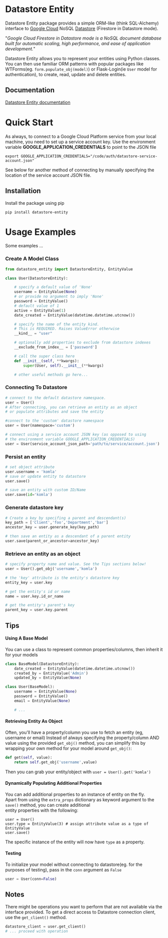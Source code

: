 # Datastore Entity

Datastore Entity package provides a simple ORM-like (think SQL-Alchemy) interface to [Google Cloud](https://cloud.google.com) NoSQL 
[Datastore](https://cloud.google.com/datastore/docs/datastore-api-tutorial#python) (Firestore in Datastore mode).

"_Google Cloud Firestore in Datastore mode is a NoSQL document database built for automatic scaling, high performance, and ease of application development._"

Datastore Entity allows you to represent your entities using Python classes.
You can then use familiar ORM patterns with popular packages like WTForms(eg. ```form.populate_obj(model)```) or 
Flask-Login(ie ```User``` model for authentication), to create, read, update and delete entities.

## Documentation
[Datastore Entity documentation](https://datastore-entity.readthedocs.io)

# Quick Start
As always, to connect to a Google Cloud Platform service from your local machine, you need to set up a service account key.
Use the environment variable **GOOGLE_APPLICATION_CREDENTIALS** to point to the JSON file
```shell
export GOOGLE_APPLICATION_CREDENTIALS="/code/auth/datastore-service-account.json"
```
See below for another method of connecting by manually specifying the location of the service account JSON file.

## Installation
Install the package using pip
```shell
pip install datastore-entity
```

# Usage Examples
Some examples ...
### Create A Model Class 
```python
from datastore_entity import DatastoreEntity, EntityValue

class User(DatastoreEntity):

    # specify a default value of 'None'
    username = EntityValue(None)
    # or provide no argument to imply 'None'
    password = EntityValue()
    # default value of 1
    active = EntityValue(1)
    date_created = EntityValue(datetime.datetime.utcnow())

    # specify the name of the entity kind. 
    # This is REQUIRED. Raises ValueError otherwise
    __kind__ = "user"

    # optionally add properties to exclude from datastore indexes 
    __exclude_from_index__ = ['password']

    # call the super class here
    def __init__(self, **kwargs):
        super(User, self).__init__(**kwargs)

    # other useful methods go here...
```

### Connecting To Datastore
```python
# connect to the default datastore namespace. 
user = User()  
# After connecting, you can retrieve an entity as an object 
# or populate attributes and save the entity

#connect to the 'custom' datastore namespace
user = User(namespace='custom')  

# connect using a service account JSON key (as opposed to using 
# the environment variable GOOGLE_APPLICATION_CREDENTIALS)
user = User(service_account_json_path='path/to/service/account.json') 
```

### Persist an entity
```python
# set object attribute
user.username = 'komla'
# save or update entity to datastore
user.save()

# save an entity with custom ID/Name
user.save(id='komla')
```

### Generate datastore key ###
```python
# Create a key by specifing a parent and descendant(s)
key_path = ['Client','foo','Department','bar']
ancestor_key = user.generate_key(key_path)

# then save an entity as a descendant of a parent entity
user.save(parent_or_ancestor=ancestor_key) 
```

### Retrieve an entity as an object
```python
# specify property name and value. See the Tips sections below!
user = User().get_obj('username','komla') 

# the 'key' attribute is the entity's datastore key
entity_key = user.key    

# get the entity's id or name
name = user.key.id_or_name

# get the entity's parent's key
parent_key = user.key.parent

```

## Tips
#### Using A Base Model
You can use a class to represent common properties/columns, then inherit it for your models
```python
class BaseModel(DatastoreEntity):
    date_created = EntityValue(datetime.datetime.utcnow())
    created_by = EntityValue('Admin')
    updated_by = EntityValue(None)

class User(BaseModel):
    username = EntityValue(None)
    password = EntityValue()
    email = EntityValue(None)

    # ...
```

#### Retrieving Entity As Object
Often, you'll have a property/column you use to fetch an entity (eg, username or email)
Instead of always specifying the property/column AND value using the provided ```get_obj()``` method, 
you can simplify this by wrapping your own method for your model around ```get_obj()```:
```python
def get(self, value):
    return self.get_obj('username',value)
```
Then you can grab your entity/object with ```user = User().get('komla')```

#### Dynamically Populating Additional Properties
You can add additional properties to an instance of entity on the fly.  
Apart from using the `extra_props` dictionary as keyword argument to the `save()` method, you can create additional  
entity properties with the following:
```
user = User()
user.type = EntityValue(3) # assign attribute value as a type of EntityValue
user.save()
```
The specific instance of the entity will now have `type` as a property.

#### Testing
To initialize your model without connecting to datastore(eg. for the purposes of testing),
pass in the ```conn``` argument as ```False```
```python
user = User(conn=False)
```

## Notes ##
There might be operations you want to perform that are not available via the interface provided.
To get a direct access to Datastore connection client, use the ```get_client()``` method.
```python
datastore_client = user.get_client()
# ... proceed with operation
```

